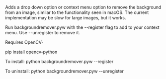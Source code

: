 Adds a drop down option or context menu option to remove the background from an image, similar to the functionality seen in macOS. The current implementation may be slow for large images, but it works.

Run backgroundremover.pyw with the --register flag to add to your context menu. Use --unregister to remove it. 

Requires OpenCV- 

pip install opencv-python

To install:
python backgroundremover.pyw --register

To uninstall:
python backgroundremover.pyw --unregister

